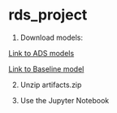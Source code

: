 # rds_project

1. Download models:

[Link to ADS models](https://drive.google.com/file/d/1rg5m7xKXGdc3jnaI-QKLKtpwUPAmieeP/view)

[Link to Baseline model](https://drive.google.com/file/d/1gb1o0enkEjpUZ4JhW6mZjbu6h07bfgxa/view?usp=sharing)

2. Unzip artifacts.zip

3. Use the Jupyter Notebook
